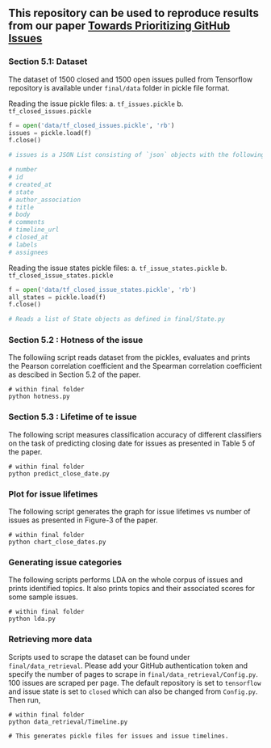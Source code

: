 ## This repository can be used to reproduce results from our paper [Towards Prioritizing GitHub Issues](https://dl.acm.org/doi/abs/10.1145/3385032.3385052)

### Section 5.1: Dataset

The dataset of 1500 closed and 1500 open issues pulled from Tensorflow repository is available under `final/data` folder in pickle file format.

Reading the issue pickle files:
a. `tf_issues.pickle`
b. `tf_closed_issues.pickle`

```python
f = open('data/tf_closed_issues.pickle', 'rb')
issues = pickle.load(f)
f.close()

# issues is a JSON List consisting of `json` objects with the following keys (one per issue). 

# number
# id
# created_at
# state
# author_association
# title
# body
# comments
# timeline_url
# closed_at
# labels
# assignees
```

Reading the issue states pickle files:
a. `tf_issue_states.pickle`
b. `tf_closed_issue_states.pickle`

```python
f = open('data/tf_closed_issue_states.pickle', 'rb')
all_states = pickle.load(f)
f.close()

# Reads a list of State objects as defined in final/State.py
```

### Section 5.2 : Hotness of the issue

The followiing script reads dataset from the pickles, evaluates and prints the Pearson correlation coefficient and the Spearman correlation coefficient as descibed in Section 5.2 of the paper.

```
# within final folder
python hotness.py
```

### Section 5.3 : Lifetime of te issue

The following script measures classification accuracy of different classifiers on the task of predicting closing date for issues as presented in Table 5 of the paper.

```
# within final folder
python predict_close_date.py
```

### Plot for issue lifetimes

The following script generates the graph for issue lifetimes vs number of issues as presented in Figure-3 of the paper.

```
# within final folder
python chart_close_dates.py
```

### Generating issue categories

The following scripts performs LDA on the whole corpus of issues and prints identified topics. It also prints topics and their associated scores for some sample issues.

```
# within final folder
python lda.py

```

### Retrieving more data

Scripts used to scrape the dataset can be found under `final/data_retrieval`. Please add your GitHub authentication token and specify the number of pages to scrape in `final/data_retrieval/Config.py`. 100 issues are scraped per page. The default repository is set to `tensorflow` and issue state is set to `closed` which can also be changed from `Config.py`. Then run,

```
# within final folder
python data_retrieval/Timeline.py 

# This generates pickle files for issues and issue timelines. 
````


